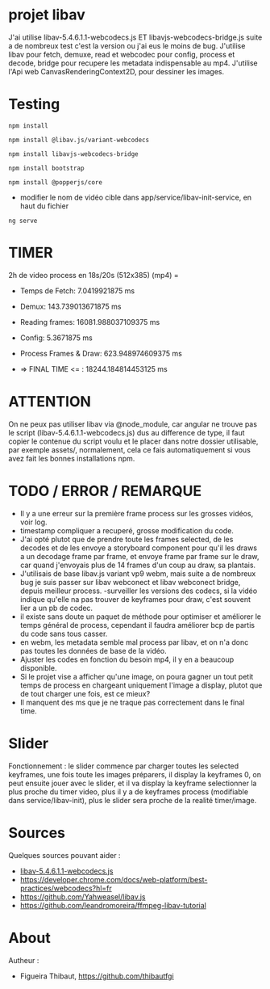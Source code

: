 # projet libav

J'ai utilise libav-5.4.6.1.1-webcodecs.js ET libavjs-webcodecs-bridge.js suite a de nombreux test c'est la version ou j'ai eus le moins de bug. J'utilise libav pour fetch, demuxe, read et webcodec pour config, process et decode, bridge pour recupere les metadata indispensable au mp4. J'utilise l'Api web CanvasRenderingContext2D, pour dessiner les images.


# Testing

```npm install```

```npm install @libav.js/variant-webcodecs```

```npm install libavjs-webcodecs-bridge```

```npm install bootstrap```

```npm install @popperjs/core```

- modifier le nom de vidéo cible dans app/service/libav-init-service, en haut du fichier

```ng serve```


# TIMER 

2h de video process en 18s/20s (512x385) (mp4) =

- Temps de Fetch: 7.0419921875 ms
- Demux: 143.739013671875 ms
- Reading frames: 16081.988037109375 ms
- Config: 5.3671875 ms
- Process Frames & Draw: 623.948974609375 ms

- => FINAL TIME <= : 18244.184814453125 ms

 # ATTENTION

 On ne peux pas utiliser libav via @node_module, car angular ne trouve pas le script (libav-5.4.6.1.1-webcodecs.js) dus au difference de type, il faut copier le contenue du script voulu et le placer dans notre dossier utilisable, par exemple assets/, normalement, cela ce fais automatiquement si vous avez fait les bonnes installations npm.

 # TODO / ERROR / REMARQUE

- Il y a une erreur sur la première frame process sur les grosses vidéos, voir log.
- timestamp compliquer a recuperé, grosse modification du code.
- J'ai opté plutot que de prendre toute les frames selected, de les decodes et de les envoye a storyboard component pour qu'il les draws a un decodage frame par frame, et envoye frame par frame sur le draw, car quand j'envoyais plus de 14 frames d'un coup au draw, sa plantais.
- J'utilisais de base libav.js variant vp9 webm, mais suite a de nombreux bug je suis passer sur libav webconect et libav webconect bridge, depuis meilleur process.
-surveiller les versions des codecs, si la vidéo indique qu'elle na pas trouver de keyframes pour draw, c'est souvent lier a un pb de codec.
- il existe sans doute un paquet de méthode pour optimiser et améliorer le temps général de process, cependant il faudra améliorer bcp de partis du code sans tous casser.
- en webm, les metadata semble mal process par libav, et on n'a donc pas toutes les données de base de la vidéo.
- Ajuster les codes en fonction du besoin mp4, il y en a beaucoup disponible.
- Si le projet vise a afficher qu'une image, on poura gagner un tout petit temps de process en chargeant uniquement l'image a display, plutot que de tout charger une fois, est ce mieux?
- Il manquent des ms que je ne traque pas correctement dans le final time.



# Slider

Fonctionnement : le slider commence par charger toutes les selected keyframes, une fois toute les images préparers, il display la keyframes 0, on peut ensuite jouer avec le slider, et il va display la keyframe selectionner la plus proche du timer video, plus il y a de keyframes process (modifiable dans service/libav-init), plus le slider sera proche de la realité timer/image.

# Sources

Quelques sources pouvant aider :

- [libav-5.4.6.1.1-webcodecs.js](https://github.com/Yahweasel/libavjs-webcodecs-bridge)
- https://developer.chrome.com/docs/web-platform/best-practices/webcodecs?hl=fr
- https://github.com/Yahweasel/libav.js
- https://github.com/leandromoreira/ffmpeg-libav-tutorial


# About

Autheur :

- Figueira Thibaut, https://github.com/thibautfgi
